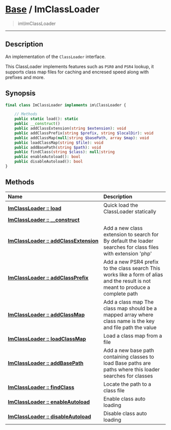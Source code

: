 # [Base](base.md) / ImClassLoader
 > im\ImClassLoader
____

## Description
An implementation of the `ClassLoader` interface.

This ClassLoader implements features such as `PSR0` and `PSR4` lookup,
it supports class map files for caching and encresed speed along with
prefixes and more.

## Synopsis
```php
final class ImClassLoader implements im\ClassLoader {

    // Methods
    public static load(): static
    public __construct()
    public addClassExtension(string $extension): void
    public addClassPrefix(string $prefix, string $localDir): void
    public addClassMap(null|string $basePath, array $map): void
    public loadClassMap(string $file): void
    public addBasePath(string $path): void
    public findClass(string $class): null|string
    public enableAutoload(): bool
    public disableAutoload(): bool
}
```

## Methods
| Name | Description |
| :--- | :---------- |
| [__ImClassLoader&nbsp;::&nbsp;load__](base-ImClassLoader-load.md) | Quick load the ClassLoader statically |
| [__ImClassLoader&nbsp;::&nbsp;\_\_construct__](base-ImClassLoader-__construct.md) |  |
| [__ImClassLoader&nbsp;::&nbsp;addClassExtension__](base-ImClassLoader-addClassExtension.md) | Add a new class extension to search for  By default the loader searches for class files with extension 'php' |
| [__ImClassLoader&nbsp;::&nbsp;addClassPrefix__](base-ImClassLoader-addClassPrefix.md) | Add a new PSR4 prefix to the class search  This works like a form of alias and the result is not meant to produce a complete path |
| [__ImClassLoader&nbsp;::&nbsp;addClassMap__](base-ImClassLoader-addClassMap.md) | Add a class map  The class map should be a mapped array where class name is the key and file path the value |
| [__ImClassLoader&nbsp;::&nbsp;loadClassMap__](base-ImClassLoader-loadClassMap.md) | Load a class map from a file |
| [__ImClassLoader&nbsp;::&nbsp;addBasePath__](base-ImClassLoader-addBasePath.md) | Add a new base path containing classes to load  Base paths are paths where this loader searches for classes |
| [__ImClassLoader&nbsp;::&nbsp;findClass__](base-ImClassLoader-findClass.md) | Locate the path to a class file |
| [__ImClassLoader&nbsp;::&nbsp;enableAutoload__](base-ImClassLoader-enableAutoload.md) | Enable class auto loading |
| [__ImClassLoader&nbsp;::&nbsp;disableAutoload__](base-ImClassLoader-disableAutoload.md) | Disable class auto loading |
